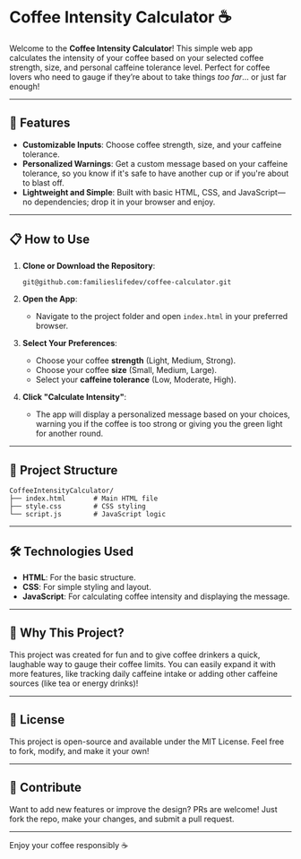 # Coffee Intensity Calculator ☕

Welcome to the **Coffee Intensity Calculator**! This simple web app calculates the intensity of your coffee based on your selected coffee strength, size, and personal caffeine tolerance level. Perfect for coffee lovers who need to gauge if they’re about to take things *too far*... or just far enough!

---

## 🚀 Features
- **Customizable Inputs**: Choose coffee strength, size, and your caffeine tolerance.
- **Personalized Warnings**: Get a custom message based on your caffeine tolerance, so you know if it's safe to have another cup or if you're about to blast off.
- **Lightweight and Simple**: Built with basic HTML, CSS, and JavaScript—no dependencies; drop it in your browser and enjoy.

---

## 📋 How to Use

1. **Clone or Download the Repository**: 
   ```bash
   git@github.com:familieslifedev/coffee-calculator.git
   ```

2. **Open the App**:
   - Navigate to the project folder and open `index.html` in your preferred browser.

3. **Select Your Preferences**:
   - Choose your coffee **strength** (Light, Medium, Strong).
   - Choose your coffee **size** (Small, Medium, Large).
   - Select your **caffeine tolerance** (Low, Moderate, High).

4. **Click "Calculate Intensity"**:
   - The app will display a personalized message based on your choices, warning you if the coffee is too strong or giving you the green light for another round.

---

## 📂 Project Structure

```plaintext
CoffeeIntensityCalculator/
├── index.html       # Main HTML file
├── style.css        # CSS styling
└── script.js        # JavaScript logic
```

---

## 🛠️ Technologies Used
- **HTML**: For the basic structure.
- **CSS**: For simple styling and layout.
- **JavaScript**: For calculating coffee intensity and displaying the message.

---

## 🤔 Why This Project?

This project was created for fun and to give coffee drinkers a quick, laughable way to gauge their coffee limits. You can easily expand it with more features, like tracking daily caffeine intake or adding other caffeine sources (like tea or energy drinks)!

---

## 📜 License

This project is open-source and available under the MIT License. Feel free to fork, modify, and make it your own!

---

## 🌟 Contribute

Want to add new features or improve the design? PRs are welcome! Just fork the repo, make your changes, and submit a pull request.

---

Enjoy your coffee responsibly ☕
